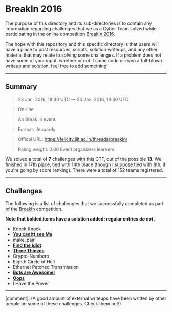 __BreakIn 2016__
===========================

The purpose of this directory and its sub-directories is to contain any information regarding challenges that we as a Cyber Team solved while participating in the online competition [BreakIn 2016].

The hope with this repository and this specific directory is that users will have a place to post resources, scripts, solution writeups, and any other material that may relate to solving some challenges. If a problem does not have some of your input, whether or not it some code or even a full-blown writeup and solution, feel free to add something!

---------------------------

Summary
-------

> 23 Jan. 2016, 18:30 UTC — 24 Jan. 2016, 18:30 UTC 

> On-line

> An Break In event.

> Format: Jeopardy

> Offical URL: https://felicity.iiit.ac.in/threads/breakin/

>Rating weight: 0.00 
>Event organizers 
>   learners


We solved a total of __7__ challenges with this CTF, out of the possible __13__. We finished in 17th place, tied with 14th place (though I suppose tied with 8th, if you're going by score ranking). There were a total of 152 teams registered. 

--------------


Challenges
----------

The following is a list of challenges that we successfully completed as part of the [BreakIn] competition.

__Note that bolded items have a solution added; regular entries _do not_.__

* Knock Knock
* [__You can(t) see Me__](you_cant_see_me/)
* make_pair
* [__Find the Idiot__](find_the_idiot/)
* [__Three Thieves__](three_thieves/)
* Crypto-Numbero
* Eighth Circle of Hell
* Ethernet Patched Transmission
* [__Bots are Awesome!__](bots_are_awesome/)
* [__Oops__](oops/)
* I Have the Power


-----


[comment]: (A good amount of external writeups have been written by other people on some of these challenges. Check them out!)

[CTF]: https://en.wikipedia.org/wiki/Capture_the_flag#Computer_security
[Cyberstakes]: https://cyberstakesonline.com/
[OverTheWire]: http://overthewire.org/
[ctftime.org]: http://ctftime.org
[SECCON 2015 Online CTF]: https://ctftime.org/event/274
[SECCON]: http://ctf.seccon.jp/
[32C3 CTF]: https://ctftime.org/event/278
[32C3]: https://32c3ctf.ccc.ac/
[InsomniHack 2016 Teaser]: https://ctftime.org/event/258
[InsomniHack Teaser]: https://teaser.insomnihack.ch/
[BreakIn 2016]: https://ctftime.org/event/288
[BreakIn]: https://felicity.iiit.ac.in/threads/breakin/